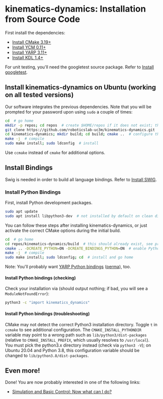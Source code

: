 # kinematics-dynamics: Installation from Source Code

First install the dependencies:

- [Install CMake 3.19+](https://github.com/roboticslab-uc3m/installation-guides/blob/master/install-cmake.md/)
- [Install YCM 0.11+](https://github.com/roboticslab-uc3m/installation-guides/blob/master/install-ycm.md/)
- [Install YARP 3.11+](https://github.com/roboticslab-uc3m/installation-guides/blob/master/install-yarp.md/)
- [Install KDL 1.4+](https://github.com/roboticslab-uc3m/installation-guides/blob/master/install-kdl.md/)

For unit testing, you'll need the googletest source package. Refer to [Install googletest](https://github.com/roboticslab-uc3m/installation-guides/blob/master/docs/install-googletest.md/).

## Install kinematics-dynamics on Ubuntu (working on all tested versions)

Our software integrates the previous dependencies. Note that you will be prompted for your password upon using `sudo` a couple of times:

```bash
cd  # go home
mkdir -p repos; cd repos  # create $HOME/repos if it does not exist; then, enter it
git clone https://github.com/roboticslab-uc3m/kinematics-dynamics.git  # download kinematics-dynamics sources from GitHub
cd kinematics-dynamics; mkdir build; cd build; cmake ..  # configure the project
make -j  # compile
sudo make install; sudo ldconfig  # install
```

Use `ccmake` instead of `cmake` for additional options.

## Install Bindings

Swig is needed in order to build all language bindings. Refer to [Install SWIG](https://github.com/roboticslab-uc3m/installation-guides/blob/master/docs/install-swig.md/).

### Install Python Bindings

First, install Python development packages.

```bash
sudo apt update
sudo apt install libpython3-dev  # not installed by default on clean distros
```

You can follow these steps after installing kinematics-dynamics, or just activate the correct CMake options during the initial build.

```bash
cd  # go home
cd repos/kinematics-dynamics/build  # this should already exist, see previous section
cmake .. -DCREATE_PYTHON=ON -DCREATE_BINDINGS_PYTHON=ON  # enable Python bindings
make -j  # compile
sudo make install; sudo ldconfig; cd  # install and go home
```

Note: You'll probably want [YARP Python bindings](https://github.com/roboticslab-uc3m/installation-guides/blob/master/docs/install-yarp.md/#install-python-bindings) ([perma](https://github.com/roboticslab-uc3m/installation-guides/blob/33c93b68ab34a63157b1dc940dfb154a8504fff8/install-yarp.md#install-python-bindings)), too.

#### Install Python bindings (checking)

Check your installation via (should output nothing; if bad, you will see a `ModuleNotFoundError`):

```bash
python3 -c "import kinematics_dynamics"
```

#### Install Python bindings (troubleshooting)

CMake may not detect the correct Python3 installation directory. Toggle `t` in `ccmake` to see additional configuration. The `CMAKE_INSTALL_PYTHONDIR` variable may point to a wrong path such as `lib/python3/dist-packages` (relative to `CMAKE_INSTALL_PREFIX`, which usually resolves to `/usr/local`). You must pick the python3.x directory instead (check via `python3 -V`); on Ubuntu 20.04 and Python 3.8, this configuration variable should be changed to `lib/python3.8/dist-packages`.

## Even more!

Done! You are now probably interested in one of the following links:
- [Simulation and Basic Control: Now what can I do?]( teo-post-install.md )
